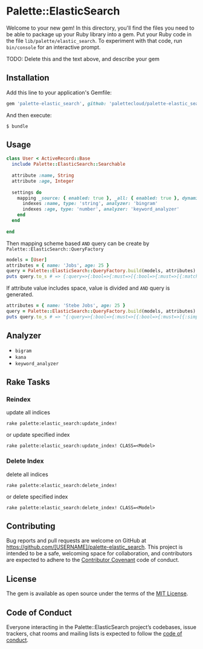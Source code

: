 # Palette::ElasticSearch

Welcome to your new gem! In this directory, you'll find the files you need to be able to package up your Ruby library into a gem. Put your Ruby code in the file `lib/palette/elastic_search`. To experiment with that code, run `bin/console` for an interactive prompt.

TODO: Delete this and the text above, and describe your gem

## Installation

Add this line to your application's Gemfile:

```ruby
gem 'palette-elastic_search', github: 'palettecloud/palette-elastic_search'
```

And then execute:

    $ bundle

## Usage

```ruby
class User < ActiveRecord::Base
  include Palette::ElasticSearch::Searchable
  
  attribute :name, String
  attribute :age, Integer
  
  settings do
    mapping _source: { enabled: true }, _all: { enabled: true }, dynamic: false do
      indexes :name, type: 'string', analyzer: 'bingram'    
      indexes :age, type: 'number', analyzer: 'keyword_analyzer'
    end
  end  
      
end
```

Then mapping scheme based `AND` query can be create by `Palette::ElasticSearch::QueryFactory`

```ruby
models = [User]
attributes = { name: 'Jobs', age: 25 }
query = Palette::ElasticSearch::QueryFactory.build(models, attributes)
puts query.to_s # => {:query=>{:bool=>{:must=>[{:bool=>{:must=>[{:match=>{\"name\"=>{:query=>\"Jobs\", :analyzer=>\"bigram\"}}}]}}, {:bool=>{:must=>[{:match=>{\"age\"=>{:query=>\"25\", :analyzer=>\"keyword_analyzer\"}}}]}}], :filter=>{}}}}
```

If attribute value includes space, value is divided and `AND` query is generated.
  
```ruby
attributes = { name: 'Stebe Jobs', age: 25 }
query = Palette::ElasticSearch::QueryFactory.build(models, attributes)
puts query.to_s # => "{:query=>{:bool=>{:must=>[{:bool=>{:must=>[{:simple_query_string=>{:query=>\"Steve\", :fields=>[\"name\"], :analyzer=>\"bigram\"}}, {:simple_query_string=>{:query=>\"Jobs\", :fields=>[\"name\"], :analyzer=>\"bigram\"}}]}}], :filter=>{}}}}" 
```

## Analyzer

- `bigram`
- `kana`
- `keyword_analyzer`

## Rake Tasks

### Reindex

update all indices

```
rake palette:elastic_search:update_index!
```

or update specified index

```
rake palette:elastic_search:update_index! CLASS=<Model>
```

### Delete Index

delete all indices

```
rake palette:elastic_search:delete_index!
```

or delete specified index

```
rake palette:elastic_search:delete_index! CLASS=<Model>
```

## Contributing

Bug reports and pull requests are welcome on GitHub at https://github.com/[USERNAME]/palette-elastic_search. This project is intended to be a safe, welcoming space for collaboration, and contributors are expected to adhere to the [Contributor Covenant](http://contributor-covenant.org) code of conduct.

## License

The gem is available as open source under the terms of the [MIT License](http://opensource.org/licenses/MIT).

## Code of Conduct

Everyone interacting in the Palette::ElasticSearch project’s codebases, issue trackers, chat rooms and mailing lists is expected to follow the [code of conduct](https://github.com/[USERNAME]/palette-elastic_search/blob/master/CODE_OF_CONDUCT.md).
